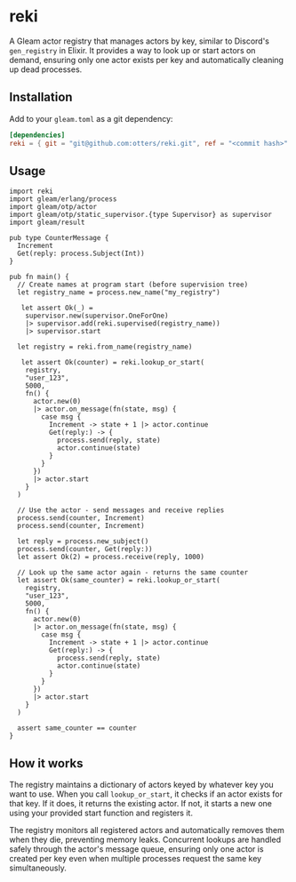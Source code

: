 # reki

A Gleam actor registry that manages actors by key, similar to Discord's `gen_registry` in Elixir. It provides a way to look up or start actors on demand, ensuring only one actor exists per key and automatically cleaning up dead processes.

## Installation

Add to your `gleam.toml` as a git dependency:

```toml
[dependencies]
reki = { git = "git@github.com:otters/reki.git", ref = "<commit hash>" }
```

## Usage

```gleam
import reki
import gleam/erlang/process
import gleam/otp/actor
import gleam/otp/static_supervisor.{type Supervisor} as supervisor
import gleam/result

pub type CounterMessage {
  Increment
  Get(reply: process.Subject(Int))
}

pub fn main() {
  // Create names at program start (before supervision tree)
  let registry_name = process.new_name("my_registry")

   let assert Ok(_) =
    supervisor.new(supervisor.OneForOne)
    |> supervisor.add(reki.supervised(registry_name))
    |> supervisor.start

  let registry = reki.from_name(registry_name)

   let assert Ok(counter) = reki.lookup_or_start(
    registry,
    "user_123",
    5000,
    fn() {
      actor.new(0)
      |> actor.on_message(fn(state, msg) {
        case msg {
          Increment -> state + 1 |> actor.continue
          Get(reply:) -> {
            process.send(reply, state)
            actor.continue(state)
          }
        }
      })
      |> actor.start
    }
  )

  // Use the actor - send messages and receive replies
  process.send(counter, Increment)
  process.send(counter, Increment)

  let reply = process.new_subject()
  process.send(counter, Get(reply:))
  let assert Ok(2) = process.receive(reply, 1000)

  // Look up the same actor again - returns the same counter
  let assert Ok(same_counter) = reki.lookup_or_start(
    registry,
    "user_123",
    5000,
    fn() {
      actor.new(0)
      |> actor.on_message(fn(state, msg) {
        case msg {
          Increment -> state + 1 |> actor.continue
          Get(reply:) -> {
            process.send(reply, state)
            actor.continue(state)
          }
        }
      })
      |> actor.start
    }
  )

  assert same_counter == counter
}
```

## How it works

The registry maintains a dictionary of actors keyed by whatever key you want to use. When you call `lookup_or_start`, it checks if an actor exists for that key. If it does, it returns the existing actor. If not, it starts a new one using your provided start function and registers it.

The registry monitors all registered actors and automatically removes them when they die, preventing memory leaks. Concurrent lookups are handled safely through the actor's message queue, ensuring only one actor is created per key even when multiple processes request the same key simultaneously.
